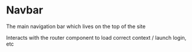 # Navbar

The main navigation bar which lives on the top of the site

Interacts with the router component to load correct context / launch login, etc


